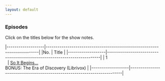 ```yaml
---
layout: default
---
```

### Episodes
Click on the titles below for the show notes.

|-------------------|--------------------------------------------------------------------------|
|No.                | Title                                                                    |
|-------------------|--------------------------------------------------------------------------|
| 1<br>&nbsp;       | [So It Begins...](001)<br>BONUS: The Era of Discovery (Librivox)         |
|-------------------|--------------------------------------------------------------------------|
